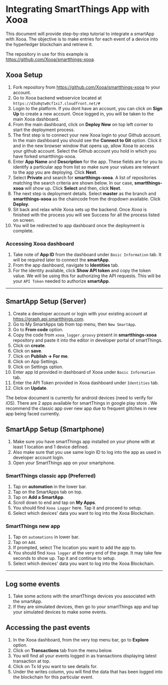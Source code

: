 # Integrating SmartThings App with Xooa
This document will provide step-by-step tutorial to integrate a smartApp with Xooa.
The objective is to make entries for each event of a device into the hyperledger blockchain and retrieve it.

The repository in use for this example is <https://github.com/Xooa/smartthings-xooa>.

## Xooa Setup
1. Fork repository from <https://github.com/Xooa/smartthings-xooa> to your account.
2. Go to Xooa backend webservice located at `https://d3u0qtw0cf1xi7.cloudfront.net/#`
3. Login to the platform. If you dont have an account, you can click on **Sign Up** to create a new account. Once logged in, you will be taken to the main Xooa dashboard.
4. From the main dashboard, click on **Deploy New** on top left corner to start the deployment process.
5. The first step is to connect your new Xooa login to your Github account. In the main dashboard you should see the **Connect to Git** option. Click it and in the new browser window that opens up, allow Xooa to access your github account. Select the Github account you hold in which you have forked smartthings-xooa.
6. Enter **App Name** and **Description** for the app. These fields are for you to identify a particular app from list so make sure your values are relevant to the app you are deploying. Click **Next**.
7. Select **Private** and search for **smartthings-xooa**. A list of repositories matching the search criteria are shown below. In our case, **smartthings-xooa** will show up. Click **Select** and then, click **Next**.
8. The next step is deployment details. Select **master** as the branch and **smartthings-xooa** as the chaincode from the dropdown available. Click **Deploy**.
9. Sit back and relax while Xooa sets up the backend. Once *Xooa* is finished with the process you will see Success for all the process listed on screen.
10. You will be redirected to app dashboard once the deployment is complete.

### Accessing Xooa dashboard
1. Take note of **App ID** from the dashboard under `Basic Information` tab. It will be required later to connect the **smartApp**.
2. From the app dashboard, navigate to **Identities** tab.
3. For the identity available, click **Show API token** and copy the token value. We will be using this for authorizing the API requests. This will be your `API Token` needed to authorize **smartApp**.

___

## SmartApp Setup (Server)
1. Create a developer account or login with your existing account at <https://graph.api.smartthings.com>.
2. Go to My SmartApps tab from top menu, then `New SmartApp`.
3. Go to **From code** option.
4. Copy the code from `xooa_logger.groovy` present in **smartthings-xooa** repository and paste it into the editor in developer portal of smartThings.
5. Click on **create**.
6. Click on **save**.
7. Click on **Publish -> For me**.
8. Click on App Settings.
9. Click on Settings option.
10. Enter app Id provided in dashboard of Xooa under `Basic Information` tab.
11. Enter the API Token provided in Xooa dashboard under `Identities` tab.
12. Click on **Update**.

The below document is currently for android devices (need to verify for iOS).
There are 2 apps available for smartThings in google play store . We recommend the classic app over new app due to frequent glitches in new app being faced currently.
## SmartApp Setup (Smartphone)
1. Make sure you have smartThings app installed on your phone with at least 1 location and 1 device defined.
2. Also make sure that you use same login ID to log into the app as used in developer account login.
3. Open your SmartThings app on your smartphone.

### SmartThings classic app (Preferred)
1. Tap on **automation** in the lower bar.
2. Tap on the SmartApps tab on top.
3. Tap on **Add a SmartApp**.
4. Scroll down to end and tap on **My Apps**.
5. You should find `Xooa Logger` here. Tap it and proceed to setup.
6. Select which devices' data you want to log into the Xooa Blockchain.

### SmartThings new app
1. Tap on `automations` in lower bar.
2. Tap on `Add`.
3. If prompted, select The location you want to add the app to.
4. You should find `Xooa logger` at the very end of the page. It may take few seconds to show up. Tap it and continue to setup.
5. Select which devices' data you want to log into the Xooa Blockchain.
___

## Log some events
1. Take some actions with the smartThings devices you associated with the smartApp.
2. If they are simulated devices, then go to your smartThings app and tap your simulated devices to make some events.


## Accessing the past events
1. In the Xooa dashboard, from the very top menu bar, go to **Explore** option.
2. Click on **Transactions** tab from the menu below.
3. You will find all your events logged in as transactions displaying latest transaction at top.
4. Click on Tx Id you want to see details for.
5. Under the writes column, you will find the data that has been logged into the blockchain for this particular event.
